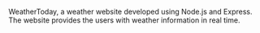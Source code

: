 WeatherToday, a weather website developed using Node.js and Express. The website provides the users with weather information in real time.
